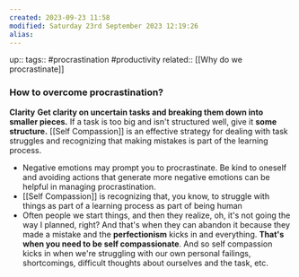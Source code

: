 ```yaml
---
created: 2023-09-23 11:58
modified: Saturday 23rd September 2023 12:19:26
alias:
---
```

up::
tags:: #procrastination #productivity
related:: [[Why do we procrastinate]]

### How to overcome procrastination?

**Clarity**
	**Get clarity on uncertain tasks and breaking them down into smaller pieces.**
	If a task is too big and isn't structured well, give it **some structure.**
[[Self Compassion]] is an effective strategy for dealing with task struggles and recognizing that making mistakes is part of the learning process.
- Negative emotions may prompt you to procrastinate. Be kind to oneself and avoiding actions that generate more negative emotions can be helpful in managing procrastination.
- [[Self Compassion]] is recognizing that, you know, to struggle with things as part of a learning process as part of being human
- Often people we start things, and then they realize, oh, it's not going the way I planned, right? And that's when they can abandon it because they made a mistake and the **perfectionism** kicks in and everything. **That's when you need to be self compassionate**. And so self compassion kicks in when we're struggling with our own personal failings, shortcomings, difficult thoughts about ourselves and the task, etc.
